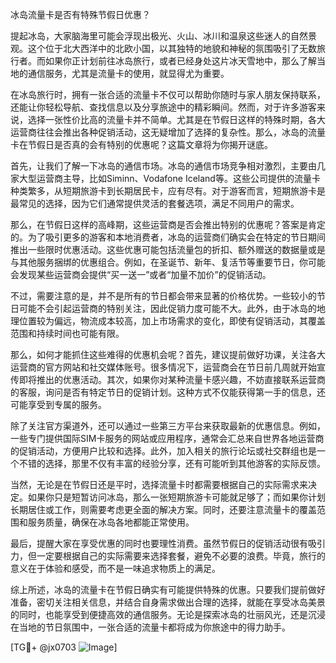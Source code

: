 冰岛流量卡是否有特殊节假日优惠？

提起冰岛，大家脑海里可能会浮现出极光、火山、冰川和温泉这些迷人的自然景观。这个位于北大西洋中的北欧小国，以其独特的地貌和神秘的氛围吸引了无数旅行者。而如果你正计划前往冰岛旅行，或者已经身处这片冰天雪地中，那么了解当地的通信服务，尤其是流量卡的使用，就显得尤为重要。

在冰岛旅行时，拥有一张合适的流量卡不仅可以帮助你随时与家人朋友保持联系，还能让你轻松导航、查找信息以及分享旅途中的精彩瞬间。然而，对于许多游客来说，选择一张性价比高的流量卡并不简单。尤其是在节假日这样的特殊时期，各大运营商往往会推出各种促销活动，这无疑增加了选择的复杂性。那么，冰岛的流量卡在节假日是否真的会有特别的优惠呢？这篇文章将为你揭开谜底。

首先，让我们了解一下冰岛的通信市场。冰岛的通信市场竞争相对激烈，主要由几家大型运营商主导，比如Siminn、Vodafone Iceland等。这些公司提供的流量卡种类繁多，从短期旅游卡到长期居民卡，应有尽有。对于游客而言，短期旅游卡是最常见的选择，因为它们通常提供灵活的套餐选项，满足不同用户的需求。

那么，在节假日这样的高峰期，这些运营商是否会推出特别的优惠呢？答案是肯定的。为了吸引更多的游客和本地消费者，冰岛的运营商们确实会在特定的节日期间推出一些限时优惠活动。这些优惠可能包括流量包的折扣、额外赠送的数据量或是与其他服务捆绑的优惠组合。例如，在圣诞节、新年、复活节等重要节日，你可能会发现某些运营商会提供“买一送一”或者“加量不加价”的促销活动。

不过，需要注意的是，并不是所有的节日都会带来显著的价格优势。一些较小的节日可能不会引起运营商的特别关注，因此促销力度可能不大。此外，由于冰岛的地理位置较为偏远，物流成本较高，加上市场需求的变化，即使有促销活动，其覆盖范围和持续时间也可能有限。

那么，如何才能抓住这些难得的优惠机会呢？首先，建议提前做好功课，关注各大运营商的官方网站和社交媒体账号。很多情况下，运营商会在节日前几周就开始宣传即将推出的优惠活动。其次，如果你对某种流量卡感兴趣，不妨直接联系运营商的客服，询问是否有特定节日的促销计划。这种方式不仅能获得第一手的信息，还可能享受到专属的服务。

除了关注官方渠道外，还可以通过一些第三方平台来获取最新的优惠信息。例如，一些专门提供国际SIM卡服务的网站或应用程序，通常会汇总来自世界各地运营商的促销活动，方便用户比较和选择。此外，加入相关的旅行论坛或社交群组也是一个不错的选择，那里不仅有丰富的经验分享，还有可能听到其他游客的实际反馈。

当然，无论是在节假日还是平时，选择流量卡时都需要根据自己的实际需求来决定。如果你只是短暂访问冰岛，那么一张短期旅游卡可能就足够了；而如果你计划长期居住或工作，则需要考虑更全面的解决方案。同时，还要注意流量卡的覆盖范围和服务质量，确保在冰岛各地都能正常使用。

最后，提醒大家在享受优惠的同时也要理性消费。虽然节假日的促销活动很有吸引力，但一定要根据自己的实际需要来选择套餐，避免不必要的浪费。毕竟，旅行的意义在于体验和感受，而不是一味追求物质上的满足。

综上所述，冰岛的流量卡在节假日确实有可能提供特殊的优惠。只要我们提前做好准备，密切关注相关信息，并结合自身需求做出合理的选择，就能在享受冰岛美景的同时，也能享受到便捷高效的通信服务。无论是探索冰岛的壮丽风光，还是沉浸在当地的节日氛围中，一张合适的流量卡都将成为你旅途中的得力助手。

[TG💪+ @jx0703 ![Image](https://github.com/user-attachments/assets/dbca1d08-cadb-493c-b0ec-ad6f7a83f270)]